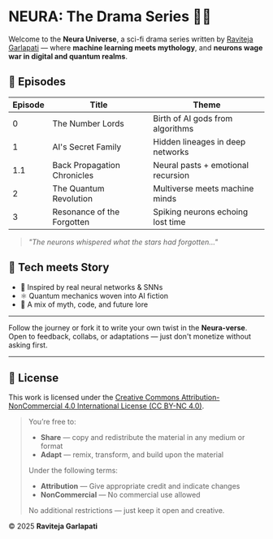 # NEURA: The Drama Series 🧠✨

Welcome to the **Neura Universe**, a sci-fi drama series written by [Raviteja Garlapati](https://linkedin.com/in/yourprofile) — where **machine learning meets mythology**, and **neurons wage war in digital and quantum realms**.

## 📖 Episodes

| Episode | Title                        | Theme                              |
|---------|------------------------------|------------------------------------|
| 0       | The Number Lords             | Birth of AI gods from algorithms   |
| 1       | AI's Secret Family           | Hidden lineages in deep networks   |
| 1.1     | Back Propagation Chronicles  | Neural pasts + emotional recursion |
| 2       | The Quantum Revolution       | Multiverse meets machine minds     |
| 3       | Resonance of the Forgotten   | Spiking neurons echoing lost time  |

> *"The neurons whispered what the stars had forgotten..."*

## 🔬 Tech meets Story

- 🧠 Inspired by real neural networks & SNNs  
- ⚛️ Quantum mechanics woven into AI fiction  
- 🧬 A mix of myth, code, and future lore

---

Follow the journey or fork it to write your own twist in the **Neura-verse**.  
Open to feedback, collabs, or adaptations — just don't monetize without asking first.

---

## 📜 License

This work is licensed under the [Creative Commons Attribution-NonCommercial 4.0 International License (CC BY-NC 4.0)](https://creativecommons.org/licenses/by-nc/4.0/).

> You’re free to:
> - **Share** — copy and redistribute the material in any medium or format  
> - **Adapt** — remix, transform, and build upon the material  
>
> Under the following terms:
> - **Attribution** — Give appropriate credit and indicate changes  
> - **NonCommercial** — No commercial use allowed  
>
> No additional restrictions — just keep it open and creative.

© 2025 **Raviteja Garlapati**

